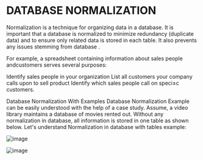 # DATABASE NORMALIZATION


Normalization is a technique for organizing data in a database. It is important
that a database is normalized to minimize redundancy (duplicate data) and to
ensure only related data is stored in each table. It also prevents any 
issues stemming from database .

For example, a spreadsheet containing information about sales people andcustomers serves several purposes:

Identify sales people in your organization 
List all customers your company calls upon to sell product
Identify which sales people call on speci±c customers.


Database Normalization With Examples
Database Normalization Example can be easily understood with the help of a case study. Assume, a video library maintains a database of movies rented out.
Without any normalization in database, all information is stored in one table as shown below. Let's understand Normalization in database with tables example:

![image](https://user-images.githubusercontent.com/77915248/113786477-dceb2b00-9741-11eb-8a58-49dcbc16d364.png)

![image](https://user-images.githubusercontent.com/77915248/113786503-f0969180-9741-11eb-84e3-cbf275bcd39f.png)

